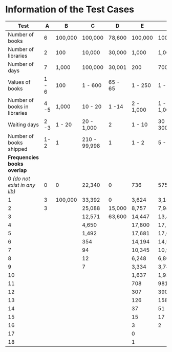 # Information of the Test Cases

Test                          | A           | B           | C           | D           | E           | F
----------------------------- | ----------- | ----------- | ----------- | ----------- | ----------- | ----------- 
Number of books               | 6           | 100,000     | 100,000     | 78,600      | 100,000     | 100,000
Number of libraries           | 2           | 100         | 10,000      | 30,000      | 1,000       | 1,000
Number of days                | 7           | 1,000       | 100,000     | 30,001      | 200         | 700
Values of books               | 1 - 6       | 100         | 1 - 600     | 65 - 65     | 1 - 250     | 1 - 800
Number of books in libraries  | 4 -5        | 1,000       | 10 - 20     | 1 -14       | 2 - 1,000   | 1 - 1,000
Waiting days                  | 2 -3        | 1 - 20      | 20 - 1,000  | 2           | 1 - 10      | 30 - 300
Number of books shipped       |  1-2        | 1           | 210 - 99,998| 1           | 1 - 2       | 5 - 10
**Frequencies books overlap** |             |             |             |             |             |
0 *(do not exist in any lib)* | 0           | 0           | 22,340      | 0           | 736         | 575  
1                             | 3           | 100,000     | 33,392      | 0           | 3,624       | 3,159     
2                             | 3           |             | 25,088      | 15,000      | 8,757       | 7,948
3                             |             |             | 12,571      | 63,600      | 14,447      | 13,458   
4                             |             |             | 4,650       |             | 17,800      | 17,186  
5                             |             |             | 1,492       |             | 17,681      | 17,601  
6                             |             |             | 354         |             | 14,194      | 14,958  
7                             |             |             | 94          |             | 10,345      | 10,976  
8                             |             |             | 12          |             | 6,248       | 6,809  
9                             |             |             | 7           |             | 3,334       | 3,786   
10                            |             |             |             |             | 1,637       | 1,935   
11                            |             |             |             |             | 708         | 981   
12                            |             |             |             |             | 307         | 390     
13                            |             |             |             |             | 126         | 158     
14                            |             |             |             |             | 37          | 51     
15                            |             |             |             |             | 15          | 17      
16                            |             |             |             |             | 3           | 2      
17                            |             |             |             |             | 0           |         
18                            |             |             |             |             | 1           |         
